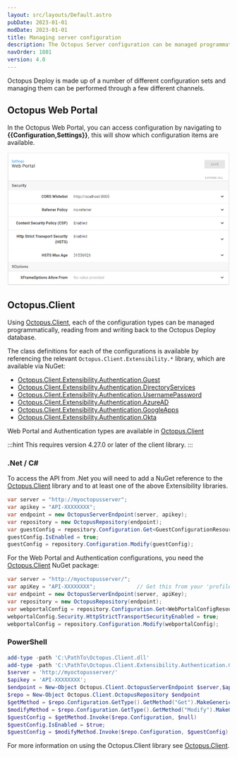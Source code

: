 ```yaml
---
layout: src/layouts/Default.astro
pubDate: 2023-01-01
modDate: 2023-01-01
title: Managing server configuration
description: The Octopus Server configuration can be managed programmatically through the Octopus.Client library and the API
navOrder: 1801
version: 4.0
---
```


Octopus Deploy is made up of a number of different configuration sets and managing them can be performed through a few different channels.

## Octopus Web Portal

In the Octopus Web Portal, you can access configuration by navigating to **{{Configuration,Settings}}**, this will show which configuration items are available.

![Web Portal Configuration](/docs/administration/managing-infrastructure/server-configuration/octopus-v4-config-webportal.png "width=500")

## Octopus.Client

Using [Octopus.Client](/docs/octopus-rest-api/octopus.client/), each of the configuration types can be managed programmatically, reading from and writing back to the Octopus Deploy database.

The class definitions for each of the configurations is available by referencing the relevant `Octopus.Client.Extensibility.*` library, which are available via NuGet:

- [Octopus.Client.Extensibility.Authentication.Guest](https://www.nuget.org/packages/Octopus.Client.Extensibility.Authentication.Guest/)
- [Octopus.Client.Extensibility.Authentication.DirectoryServices](https://www.nuget.org/packages/Octopus.Client.Extensibility.Authentication.DirectoryServices/)
- [Octopus.Client.Extensibility.Authentication.UsernamePassword](https://www.nuget.org/packages/Octopus.Client.Extensibility.Authentication.UsernamePassword/)
- [Octopus.Client.Extensibility.Authentication.AzureAD](https://www.nuget.org/packages/Octopus.Client.Extensibility.Authentication.AzureAD/)
- [Octopus.Client.Extensibility.Authentication.GoogleApps](https://www.nuget.org/packages/Octopus.Client.Extensibility.Authentication.GoogleApps/)
- [Octopus.Client.Extensibility.Authentication.Okta](https://www.nuget.org/packages/Octopus.Client.Extensibility.Authentication.Okta/)

Web Portal and Authentication types are available in [Octopus.Client](https://www.nuget.org/packages/Octopus.Client/)

:::hint
This requires version 4.27.0 or later of the client library.
:::

### .Net / C#

To access the API from .Net you will need to add a NuGet reference to the [Octopus.Client](https://www.nuget.org/packages/Octopus.Client/) library and to at least one of the above Extensibility libraries.

```csharp
var server = "http://myoctopusserver";
var apikey = "API-XXXXXXXX";
var endpoint = new OctopusServerEndpoint(server, apikey);
var repository = new OctopusRepository(endpoint);
var guestConfig = repository.Configuration.Get<GuestConfigurationResource>();
guestConfig.IsEnabled = true;
guestConfig = repository.Configuration.Modify(guestConfig);
```

For the Web Portal and Authentication configurations, you need the [Octopus.Client](https://www.nuget.org/packages/Octopus.Client/) NuGet package:

```csharp
var server = "http://myoctopusserver/";   
var apiKey = "API-XXXXXXXX";             // Get this from your 'profile' page in the Octopus Web Portal
var endpoint = new OctopusServerEndpoint(server, apiKey);
var repository = new OctopusRepository(endpoint);
var webportalConfig = repository.Configuration.Get<WebPortalConfigResource>();
webportalConfig.Security.HttpStrictTransportSecurityEnabled = true;
webportalConfig = repository.Configuration.Modify(webportalConfig);
```

### PowerShell

```powershell
add-type -path 'C:\PathTo\Octopus.Client.dll'
add-type -path 'C:\PathTo\Octopus.Client.Extensibility.Authentication.Guest.dll'
$server = 'http://myoctopusserver/'
$apikey = 'API-XXXXXXXX';
$endpoint = New-Object Octopus.Client.OctopusServerEndpoint $server,$apikey
$repo = New-Object Octopus.Client.OctopusRepository $endpoint
$getMethod = $repo.Configuration.GetType().GetMethod("Get").MakeGenericMethod([Octopus.Client.Extensibility.Authentication.Guest.Configuration.GuestConfigurationResource])
$modifyMethod = $repo.Configuration.GetType().GetMethod("Modify").MakeGenericMethod([Octopus.Client.Extensibility.Authentication.Guest.Configuration.GuestConfigurationResource])
$guestConfig = $getMethod.Invoke($repo.Configuration, $null)
$guestConfig.IsEnabled = $true;
$guestConfig = $modifyMethod.Invoke($repo.Configuration, $guestConfig)
```

For more information on using the Octopus.Client library see [Octopus.Client](/docs/octopus-rest-api/octopus.client/).
